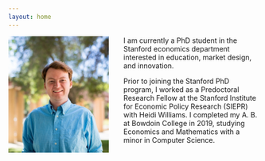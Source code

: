 ```yaml
---
layout: home
---
```


<img src="images/SIEPR_Headshot.jpg" width="40%" align="left" style="padding-right: 30px;">

I am currently a PhD student in the Stanford economics department interested in education, market design, and innovation. 

Prior to joining the Stanford PhD program, I worked as a Predoctoral Research Fellow at the Stanford Institute for Economic Policy Research (SIEPR) with Heidi Williams. I completed my A. B. at Bowdoin College in 2019, studying Economics and Mathematics with a minor in Computer Science.
